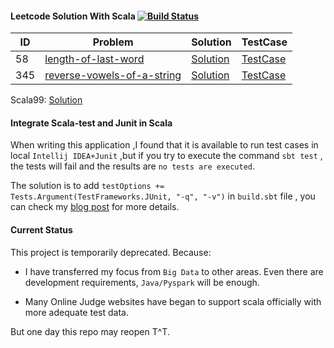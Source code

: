
#### Leetcode Solution With Scala [![Build Status](https://travis-ci.org/Infra-Intern/Scala-Problem.svg?branch=master)](https://travis-ci.org/Infra-Intern/Scala-Problem)

| ID | Problem  | Solution | TestCase |
| -- | ------------- | ------------- | ------------- |
| 58 | [length-of-last-word](https://leetcode.com/problems/length-of-last-word/)  | [Solution](src/main/scala/com/leetcode/String/LengthOfLastWord_58.scala)  | [TestCase](/src/test/scala/com/leetcode/String/LengthOfLastWord_58Test.scala) |
| 345 | [reverse-vowels-of-a-string](https://leetcode.com/problems/reverse-vowels-of-a-string/description/)  | [Solution](src/main/scala/com/leetcode/String/ReverseVowelsOfAString_345.scala)  | [TestCase](/src/test/scala/com/leetcode/String/ReverseVowelsOfAString_345Test.scala) |

Scala99:  [Solution](src/main/scala/com/leetcode/String/Scala99.scala)

#### Integrate Scala-test and Junit in Scala

When writing this application ,I found that it is 
available to run test cases in local `Intellij IDEA+Junit` ,but if you try to execute the command `sbt test` , the tests will fail and the results are `no tests are executed`.

The solution is to add `testOptions += Tests.Argument(TestFrameworks.JUnit, "-q", "-v")` in `build.sbt` file , you can check my [blog post](http://allianzcortex.me/2017/05/21/Scala-Test-Junit-Sbt-Problem/) for more details.

#### Current Status

This project is temporarily deprecated. Because:

* I have transferred my focus from `Big Data` to other areas. Even there are development requirements, `Java/Pyspark` will be enough.

* Many Online Judge websites have began to support scala officially with more adequate test data.

But one day this repo may reopen T^T.



